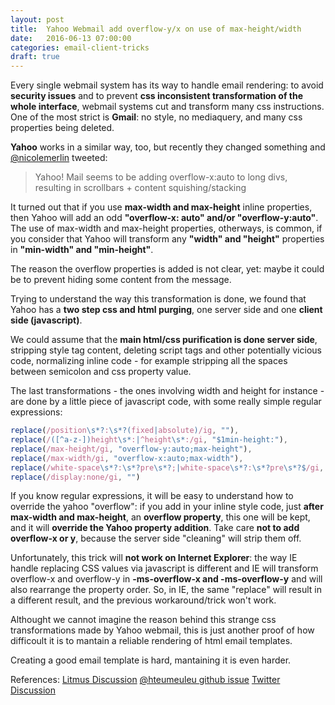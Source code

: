 ```yaml
---
layout: post
title:  Yahoo Webmail add overflow-y/x on use of max-height/width 
date:   2016-06-13 07:00:00
categories: email-client-tricks
draft: true
---
```


Every single webmail system has its way to handle email rendering: to avoid **security issues** and to prevent **css inconsistent transformation of the whole interface**, webmail systems cut and transform many css instructions.
One of the most strict is **Gmail**: no style, no mediaquery, and many css properties being deleted.

**Yahoo** works in a similar way, too, but recently they changed something and [@nicolemerlin](https://twitter.com/moonstrips/status/738641345259016192) tweeted:

> Yahoo! Mail seems to be adding overflow-x:auto to long divs,
> resulting in scrollbars + content squishing/stacking

It turned out that if you use **max-width and max-height** inline properties, then Yahoo will add an odd **"overflow-x: auto" and/or "overflow-y:auto"**. The use of max-width and max-height properties, otherways, is common, if you consider that Yahoo will transform any **"width" and "height"** properties in **"min-width" and "min-height"**.

The reason the overflow properties is added is not clear, yet: maybe it could be to prevent hiding some content from the message.
<!--more-->

Trying to understand the way this transformation is done, we found that Yahoo has a **two step css and html purging**, one server side and one **client side (javascript)**.

We could assume that the **main html/css purification is done server side**, stripping style tag content, deleting script tags and other potentially vicious code, normalizing inline code - for example stripping all the spaces between semicolon and css property value.

The last transformations - the ones involving width and height for instance - are done by a little piece of javascript code, with some really simple regular expressions:

```javascript
replace(/position\s*?:\s*?(fixed|absolute)/ig, ""),
replace(/([^a-z-])height\s*:|^height\s*:/gi, "$1min-height:"),
replace(/max-height/gi, "overflow-y:auto;max-height"),
replace(/max-width/gi, "overflow-x:auto;max-width"),
replace(/white-space\s*?:\s*?pre\s*?;|white-space\s*?:\s*?pre\s*?$/gi, "white-space:pre-wrap;"),
replace(/display:none/gi, "")
```

If you know regular expressions, it will be easy to understand how to override the yahoo "overflow": if you add in your inline style code, just **after max-width and max-height**, an **overflow property**, this one will be kept, and it will **override the Yahoo property addition**.
Take care **not to add overflow-x or y**, because the server side "cleaning" will strip them off.

Unfortunately, this trick will **not work on Internet Explorer**: the way IE handle replacing CSS values via javascript is different and IE will transform overflow-x and overflow-y in **-ms-overflow-x and -ms-overflow-y** and will also rearrange the property order. So, in IE, the same "replace" will result in a different result, and the previous workaround/trick won't work.

Althought we cannot imagine the reason behind this strange css transformations made by Yahoo webmail, this is just another proof of how difficoult it is to mantain a reliable rendering of html email templates.

Creating a good email template is hard, mantaining it is even harder.

References:
[Litmus Discussion](https://litmus.com/community/discussions/5336-yahoo-mail-update-potentially-breaks-hybrid-emails)
[@hteumeuleu github issue](https://github.com/hteumeuleu/email-bugs/issues/17)
[Twitter Discussion](https://twitter.com/moonstrips/status/738641345259016192)
